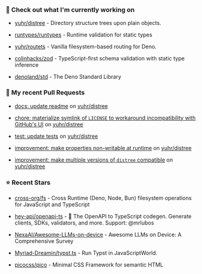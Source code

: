 ### 👷 Check out what I'm currently working on



- [yuhr/distree](https://github.com/yuhr/distree) - Directory structure trees upon plain objects.

- [runtypes/runtypes](https://github.com/runtypes/runtypes) - Runtime validation for static types

- [yuhr/routets](https://github.com/yuhr/routets) - Vanilla filesystem-based routing for Deno.

- [colinhacks/zod](https://github.com/colinhacks/zod) - TypeScript-first schema validation with static type inference

- [denoland/std](https://github.com/denoland/std) - The Deno Standard Library

### 🔨 My recent Pull Requests



- [docs: update readme](https://github.com/yuhr/distree/pull/15) on [yuhr/distree](https://github.com/yuhr/distree)

- [chore: materialize symlink of `LICENSE` to workaround incompatibility with GitHub&#39;s UI](https://github.com/yuhr/distree/pull/14) on [yuhr/distree](https://github.com/yuhr/distree)

- [test: update tests](https://github.com/yuhr/distree/pull/13) on [yuhr/distree](https://github.com/yuhr/distree)

- [improvement: make properties non-writable at runtime](https://github.com/yuhr/distree/pull/12) on [yuhr/distree](https://github.com/yuhr/distree)

- [improvement: make multiple versions of `distree` compatible](https://github.com/yuhr/distree/pull/11) on [yuhr/distree](https://github.com/yuhr/distree)

### ⭐ Recent Stars



- [cross-org/fs](https://github.com/cross-org/fs) - Cross Runtime (Deno, Node, Bun) filesystem operations for JavaScript and TypeScript

- [hey-api/openapi-ts](https://github.com/hey-api/openapi-ts) - 🚀 The OpenAPI to TypeScript codegen. Generate clients, SDKs, validators, and more. Support: @mrlubos

- [NexaAI/Awesome-LLMs-on-device](https://github.com/NexaAI/Awesome-LLMs-on-device) - Awesome LLMs on Device: A Comprehensive Survey

- [Myriad-Dreamin/typst.ts](https://github.com/Myriad-Dreamin/typst.ts) - Run Typst in JavaScriptWorld.

- [picocss/pico](https://github.com/picocss/pico) - Minimal CSS Framework for semantic HTML